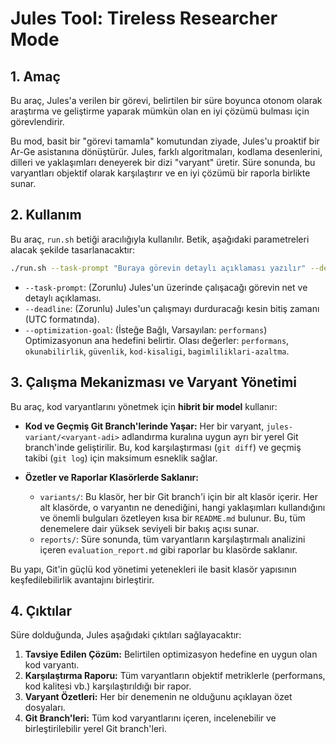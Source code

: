 # Jules Tool: Tireless Researcher Mode

## 1. Amaç

Bu araç, Jules'a verilen bir görevi, belirtilen bir süre boyunca otonom olarak araştırma ve geliştirme yaparak mümkün olan en iyi çözümü bulması için görevlendirir.

Bu mod, basit bir "görevi tamamla" komutundan ziyade, Jules'u proaktif bir Ar-Ge asistanına dönüştürür. Jules, farklı algoritmaları, kodlama desenlerini, dilleri ve yaklaşımları deneyerek bir dizi "varyant" üretir. Süre sonunda, bu varyantları objektif olarak karşılaştırır ve en iyi çözümü bir raporla birlikte sunar.

## 2. Kullanım

Bu araç, `run.sh` betiği aracılığıyla kullanılır. Betik, aşağıdaki parametreleri alacak şekilde tasarlanacaktır:

```bash
./run.sh --task-prompt "Buraya görevin detaylı açıklaması yazılır" --deadline "YYYY-MM-DD HH:MM:SS" --optimization-goal "performans"
```

- `--task-prompt`: (Zorunlu) Jules'un üzerinde çalışacağı görevin net ve detaylı açıklaması.
- `--deadline`: (Zorunlu) Jules'un çalışmayı durduracağı kesin bitiş zamanı (UTC formatında).
- `--optimization-goal`: (İsteğe Bağlı, Varsayılan: `performans`) Optimizasyonun ana hedefini belirtir. Olası değerler: `performans`, `okunabilirlik`, `güvenlik`, `kod-kisaligi`, `bagimliliklari-azaltma`.

## 3. Çalışma Mekanizması ve Varyant Yönetimi

Bu araç, kod varyantlarını yönetmek için **hibrit bir model** kullanır:

- **Kod ve Geçmiş Git Branch'lerinde Yaşar:** Her bir varyant, `jules-variant/<varyant-adi>` adlandırma kuralına uygun ayrı bir yerel Git branch'inde geliştirilir. Bu, kod karşılaştırması (`git diff`) ve geçmiş takibi (`git log`) için maksimum esneklik sağlar.

- **Özetler ve Raporlar Klasörlerde Saklanır:**
    - `variants/`: Bu klasör, her bir Git branch'i için bir alt klasör içerir. Her alt klasörde, o varyantın ne denediğini, hangi yaklaşımları kullandığını ve önemli bulguları özetleyen kısa bir `README.md` bulunur. Bu, tüm denemelere dair yüksek seviyeli bir bakış açısı sunar.
    - `reports/`: Süre sonunda, tüm varyantların karşılaştırmalı analizini içeren `evaluation_report.md` gibi raporlar bu klasörde saklanır.

Bu yapı, Git'in güçlü kod yönetimi yetenekleri ile basit klasör yapısının keşfedilebilirlik avantajını birleştirir.

## 4. Çıktılar

Süre dolduğunda, Jules aşağıdaki çıktıları sağlayacaktır:
1.  **Tavsiye Edilen Çözüm:** Belirtilen optimizasyon hedefine en uygun olan kod varyantı.
2.  **Karşılaştırma Raporu:** Tüm varyantların objektif metriklerle (performans, kod kalitesi vb.) karşılaştırıldığı bir rapor.
3.  **Varyant Özetleri:** Her bir denemenin ne olduğunu açıklayan özet dosyaları.
4.  **Git Branch'leri:** Tüm kod varyantlarını içeren, incelenebilir ve birleştirilebilir yerel Git branch'leri.
